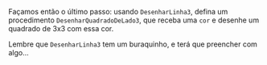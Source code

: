 Façamos então o último passo: usando `DesenharLinha3`, defina um procedimento `DesenharQuadradoDeLado3`, que receba uma `cor` e desenhe um quadrado de 3x3 com essa cor.

Lembre que `DesenharLinha3` tem um buraquinho, e terá que preencher com algo...
